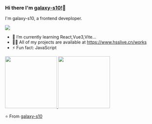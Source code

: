 ### Hi there I'm [galaxy-s10!](https://www.hsslive.cn)👋

I'm galaxy-s10, a frontend deveploper.

<img  src="https://komarev.com/ghpvc/?username=galaxy-s10" />

- 🌱 I’m currently learning React,Vue3,Vite...
- 👨‍💻 All of my projects are available at https://www.hsslive.cn/works
- ⚡ Fun fact: JavaScript

<a href="https://github.com/galaxy-s10">
  <img height="170em" src="https://github-readme-stats.vercel.app/api?username=galaxy-s10&show_icons=true" />
  <img height="170em" src="https://github-readme-stats.vercel.app/api/top-langs/?username=galaxy-s10&layout=compact" />
</a>

⭐️ From [galaxy-s10](https://github.com/galaxy-s10)
